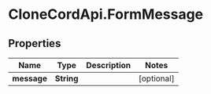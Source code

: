 # CloneCordApi.FormMessage

## Properties

Name | Type | Description | Notes
------------ | ------------- | ------------- | -------------
**message** | **String** |  | [optional] 


